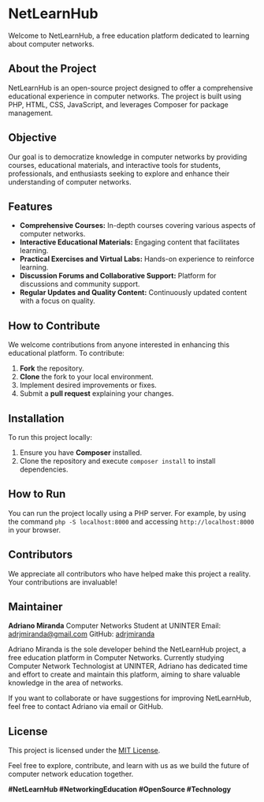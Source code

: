 # NetLearnHub

Welcome to NetLearnHub, a free education platform dedicated to learning about computer networks.

## About the Project

NetLearnHub is an open-source project designed to offer a comprehensive educational experience in computer networks. The project is built using PHP, HTML, CSS, JavaScript, and leverages Composer for package management.

## Objective

Our goal is to democratize knowledge in computer networks by providing courses, educational materials, and interactive tools for students, professionals, and enthusiasts seeking to explore and enhance their understanding of computer networks.

## Features

- **Comprehensive Courses:** In-depth courses covering various aspects of computer networks.
- **Interactive Educational Materials:** Engaging content that facilitates learning.
- **Practical Exercises and Virtual Labs:** Hands-on experience to reinforce learning.
- **Discussion Forums and Collaborative Support:** Platform for discussions and community support.
- **Regular Updates and Quality Content:** Continuously updated content with a focus on quality.

## How to Contribute

We welcome contributions from anyone interested in enhancing this educational platform. To contribute:

1. **Fork** the repository.
2. **Clone** the fork to your local environment.
3. Implement desired improvements or fixes.
4. Submit a **pull request** explaining your changes.

## Installation

To run this project locally:

1. Ensure you have **Composer** installed.
2. Clone the repository and execute `composer install` to install dependencies.

## How to Run

You can run the project locally using a PHP server. For example, by using the command `php -S localhost:8000` and accessing `http://localhost:8000` in your browser.

## Contributors

We appreciate all contributors who have helped make this project a reality. Your contributions are invaluable!

## Maintainer

**Adriano Miranda**
Computer Networks Student at UNINTER
Email: adrjmiranda@gmail.com
GitHub: [adrjmiranda](https://github.com/adrjmiranda)

Adriano Miranda is the sole developer behind the NetLearnHub project, a free education platform in Computer Networks. Currently studying Computer Network Technologist at UNINTER, Adriano has dedicated time and effort to create and maintain this platform, aiming to share valuable knowledge in the area of ​​networks.

If you want to collaborate or have suggestions for improving NetLearnHub, feel free to contact Adriano via email or GitHub.

## License

This project is licensed under the [MIT License](LICENSE).

Feel free to explore, contribute, and learn with us as we build the future of computer network education together.

**#NetLearnHub #NetworkingEducation #OpenSource #Technology**
